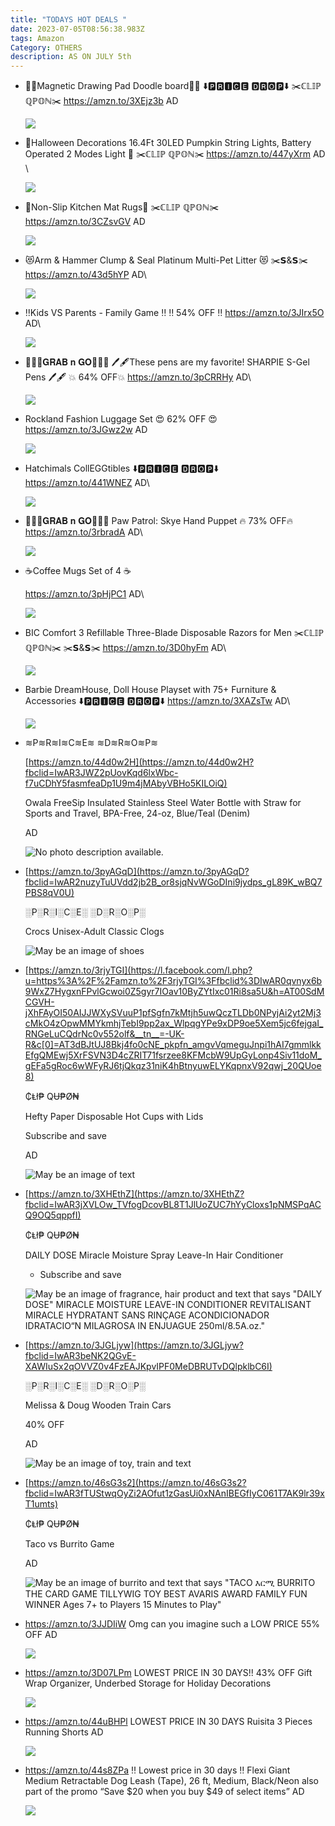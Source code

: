 ```yaml
---
title: "TODAYS HOT DEALS "
date: 2023-07-05T08:56:38.983Z
tags: Amazon
Category: OTHERS
description: AS ON JULY 5th
---
```

* 🌟🌟Magnetic Drawing Pad Doodle 
  board🌟🌟
  ⬇️🅿🆁🅸🅲🅴 🅳🆁🅾🅿⬇️
  ✂️ℂ𝕃𝕀ℙ ℚℙ𝕆ℕ✂️
  https://amzn.to/3XEjz3b
  AD

  ![](https://m.media-amazon.com/images/I/71NGDwiBPFL._AC_SL1500_.jpg)
* 💝Halloween Decorations 16.4Ft 30LED Pumpkin String Lights, Battery Operated 2 Modes Light 💝
  ✂️ℂ𝕃𝕀ℙ ℚℙ𝕆ℕ✂️
  https://amzn.to/447yXrm
  AD \

  ![](https://m.media-amazon.com/images/I/717OxaqhJRL._AC_SL1500_.jpg)
* 🎀Non-Slip Kitchen Mat Rugs🎀
  ✂️ℂ𝕃𝕀ℙ ℚℙ𝕆ℕ✂️
  https://amzn.to/3CZsvGV
  AD

  ![](https://m.media-amazon.com/images/I/81CmbpS51-L._AC_SL1500_.jpg)
* 😻Arm & Hammer Clump & Seal Platinum Multi-Pet  Litter 😻
  ✂️𝗦&𝗦✂️
  https://amzn.to/43d5hYP
  AD\

  ![](https://m.media-amazon.com/images/I/714pRBrWU4L._AC_SL1500_.jpg)
* ‼️Kids VS Parents - Family Game ‼️
  ‼️ 54% OFF ‼️ 
  https://amzn.to/3JIrx5O
  AD\

  ![](https://m.media-amazon.com/images/I/71Up6oYuecL._AC_SL1500_.jpg)
* 🏃‍♀️🏃𝐆𝐑𝐀𝐁 𝐧 𝐆𝐎🏃🏃‍♀️
  🖊️🖋️These pens are my favorite! SHARPIE S-Gel Pens 🖊️🖋️
  💥 64% OFF💥 
  https://amzn.to/3pCRRHy
  AD\

  ![](https://m.media-amazon.com/images/I/81HTgYFwyfL._AC_SL1500_.jpg)
* Rockland Fashion Luggage Set 
  😍 62% OFF 😍 
  https://amzn.to/3JGwz2w
  AD

  ![](https://m.media-amazon.com/images/I/915EEEP7YwS._AC_SL1500_.jpg)
* Hatchimals CollEGGtibles 
  ⬇️🅿🆁🅸🅲🅴 🅳🆁🅾🅿⬇️
  https://amzn.to/441WNEZ
  AD\

  ![](https://m.media-amazon.com/images/I/81LXvVknbnL._AC_SL1500_.jpg)
* 🏃🏃‍♀️𝐆𝐑𝐀𝐁 𝐧 𝐆𝐎🏃‍♀️🏃
  Paw Patrol: Skye Hand Puppet
  🔥 73% OFF🔥 
  https://amzn.to/3rbradA
  AD\

  ![](https://m.media-amazon.com/images/I/61wCLIR9QeL._AC_SL1000_.jpg)
* ☕Coffee Mugs Set of 4 ☕

  https://amzn.to/3pHjPC1
  AD\

  ![](https://m.media-amazon.com/images/I/71jY7u0dEqL._AC_SL1500_.jpg)
* BIC Comfort 3 Refillable Three-Blade Disposable Razors for Men 
  ✂️ℂ𝕃𝕀ℙ ℚℙ𝕆ℕ✂️
  ✂️𝗦&𝗦✂️
  https://amzn.to/3D0hyFm
  AD\

  ![](https://m.media-amazon.com/images/I/81z1yvQ6b3L._SL1500_.jpg)
* Barbie DreamHouse, Doll House Playset with 75+ Furniture & Accessories 
  ⬇️🅿🆁🅸🅲🅴 🅳🆁🅾🅿⬇️
  https://amzn.to/3XAZsTw
  AD\

  ![](https://m.media-amazon.com/images/I/71fLUUdD6+L._AC_SL1500_.jpg)
* <!--StartFragment-->

  ≋P≋R≋I≋C≋E≋ ≋D≋R≋O≋P≋

  [https://amzn.to/44d0w2H](https://amzn.to/44d0w2H?fbclid=IwAR3JWZ2pUovKqd6lxWbc-f7uCDhY5fasmfeaDp1U9m4jMAbyVBHo5KILOiQ)

  Owala FreeSip Insulated Stainless Steel Water Bottle with Straw for Sports and Travel, BPA-Free, 24-oz, Blue/Teal (Denim)

  AD

  <!--EndFragment--><!--StartFragment-->

  ![No photo description available.](https://scontent.fpat3-2.fna.fbcdn.net/v/t39.30808-6/358104467_6864440920246616_1750842557446927862_n.jpg?_nc_cat=102&cb=99be929b-59f725be&ccb=1-7&_nc_sid=5cd70e&_nc_ohc=ICj04q9ldlgAX-dR2q_&_nc_ht=scontent.fpat3-2.fna&oh=00_AfC2vueWsDAKfvtXbsw8TC4twNePMwhmywUaPUwRSFqVAw&oe=64AB4406)

  <!--EndFragment-->
* <!--StartFragment-->

  [https://amzn.to/3pyAGqD](https://amzn.to/3pyAGqD?fbclid=IwAR2nuzyTuUVdd2jb2B_or8sjqNvWGoDIni9jydps_gL89K_wBQ7PBS8qV0U)

  ░P░R░I░C░E░ ░D░R░O░P░

  Crocs Unisex-Adult Classic Clogs

  <!--EndFragment--><!--StartFragment-->

  ![May be an image of shoes](https://scontent.fpat3-1.fna.fbcdn.net/v/t39.30808-6/358062681_6864444363579605_6940273458518727438_n.jpg?_nc_cat=103&cb=99be929b-59f725be&ccb=1-7&_nc_sid=5cd70e&_nc_ohc=sSpXRy6CeykAX9bob_F&_nc_ht=scontent.fpat3-1.fna&oh=00_AfDBSWu4C_UfwO4p2_uSnNz_j0soLDb5fpnkMqsTQIEKKg&oe=64AA2FAD)

  <!--EndFragment-->
* <!--StartFragment-->

  [https://amzn.to/3rjyTGI](https://l.facebook.com/l.php?u=https%3A%2F%2Famzn.to%2F3rjyTGI%3Ffbclid%3DIwAR0qvnyx6b9WxZ7HygxnFPvlGcwoi0Z5gyr7IOav10ByZYtIxc01Ri8sa5U&h=AT00SdMCGVH-jXhFAyOI50AIJJWXySVuuP1pfSgfn7kMtjh5uwQczTLDb0NPyjAi2yt2Mj3cMkO4zOpwMMYkmhjTebI9pp2ax_WlpqgYPe9xDP9oe5Xem5jc6fejgaI_RNGeLuCQdrNc0v552olf&__tn__=-UK-R&c[0]=AT3dBJtUJ8Bkj4fo0cNE_pkpfn_amgvVqmeguJnpi1hAI7gmmlkkEfgQMEwj5XrFSVN3D4cZRIT71fsrzee8KFMcbW9UpGyLonp4Siv11doM_gEFa5gRoc6wWFyRJ6tjQkqz31niK4hBtnyuwELYKqpnxV92qwj_20QUoe8)

  ₵Ⱡł₱ QɄ₱Ø₦ 

  Hefty Paper Disposable Hot Cups with Lids

  Subscribe and save

  AD

  <!--EndFragment--><!--StartFragment-->

  ![May be an image of text](https://scontent.fpat3-1.fna.fbcdn.net/v/t39.30808-6/355141402_6864450393579002_5429487609971906557_n.jpg?stp=dst-jpg_p526x296&_nc_cat=103&cb=99be929b-59f725be&ccb=1-7&_nc_sid=5cd70e&_nc_ohc=Mqm3CQ29j1QAX9hmPu3&_nc_ht=scontent.fpat3-1.fna&oh=00_AfAXZBBGZYlOfgMAGK_zIynwYKolmJJ_5Z5FnYLeZmi1Wg&oe=64AB2792)

  <!--EndFragment-->
* <!--StartFragment-->

  [https://amzn.to/3XHEthZ](https://amzn.to/3XHEthZ?fbclid=IwAR3jXVLOw_TVfogDcovBL8T1JlUoZUC7hYyCloxs1pNMSPqACQ9OQ5qppfI)

  ₵Ⱡł₱ QɄ₱Ø₦ 

  DAILY DOSE Miracle Moisture Spray Leave-In Hair Conditioner

  + Subscribe and save

  <!--EndFragment--><!--StartFragment-->

  ![May be an image of fragrance, hair product and text that says "DAILY DOSE" MIRACLE MOISTURE LEAVE-IN CONDITIONER REVITALISANT MIRACLE HYDRATANT SANS RINÇAGE ACONDICIONADOR IDRATACIO“N MILAGROSA IN ENJUAGUE 250ml/8.5A.oz."](https://scontent.fpat3-2.fna.fbcdn.net/v/t39.30808-6/358059953_6864462753577766_1182010251660814100_n.jpg?stp=dst-jpg_p526x296&_nc_cat=108&cb=99be929b-59f725be&ccb=1-7&_nc_sid=5cd70e&_nc_ohc=g9VazqxL6uIAX9yJkwV&_nc_ht=scontent.fpat3-2.fna&oh=00_AfAV4KSIzzSw2bVTRbHYb-UC_BXMCeN3PZcmTo4jZpM6Vw&oe=64AAD086)

  <!--EndFragment-->
* <!--StartFragment-->

  [https://amzn.to/3JGLjyw](https://amzn.to/3JGLjyw?fbclid=IwAR3beNK2QGvE-XAWIuSx2qOVVZ0v4FzEAJKpvIPF0MeDBRUTvDQlpklbC6I)

  ░P░R░I░C░E░ ░D░R░O░P░

  Melissa & Doug Wooden Train Cars

  40% OFF

  AD

  <!--EndFragment--><!--StartFragment-->

  ![May be an image of toy, train and text](https://scontent.fpat3-2.fna.fbcdn.net/v/t39.30808-6/357757148_6864470153577026_5642669064430887039_n.jpg?stp=dst-jpg_s600x600&_nc_cat=102&cb=99be929b-59f725be&ccb=1-7&_nc_sid=5cd70e&_nc_ohc=MRPVAOjpWqUAX9uanFd&_nc_ht=scontent.fpat3-2.fna&oh=00_AfB3f-DbOmlFGPgJgGY5sJuUIS991a7CiUeBOl-P5RqYEQ&oe=64AA9957)

  <!--EndFragment-->
* <!--StartFragment-->

  [https://amzn.to/46sG3s2](https://amzn.to/46sG3s2?fbclid=IwAR3fTUStwqOyZi2AOfut1zGasUi0xNAnIBEGfIyC061T7AK9lr39xT1umts)

  ₵Ⱡł₱ QɄ₱Ø₦ 

  Taco vs Burrito Game

  AD

  <!--EndFragment--><!--StartFragment-->

  ![May be an image of burrito and text that says "TACO እርሚ BURRITO THE CARD GAME TILLYWIG ΤΟΥ BEST AVARIS AWARD FAMILY FUN WINNER Ages 7+ to Players 15 Minutes to Play"](https://scontent.fpat3-2.fna.fbcdn.net/v/t39.30808-6/358138915_6864487863575255_6027809584466355735_n.jpg?stp=dst-jpg_s640x640&_nc_cat=102&cb=99be929b-59f725be&ccb=1-7&_nc_sid=5cd70e&_nc_ohc=Mz4w_I3o5hAAX-24r3s&_nc_ht=scontent.fpat3-2.fna&oh=00_AfAif5nV0vm6mDNRHVPqCioIXiawR0kox6R2tDlapcTgvQ&oe=64AAE5A1)

  <!--EndFragment-->
* https://amzn.to/3JJDIiW
  Omg can you imagine such a LOW PRICE
  55% OFF AD

  ![](https://m.media-amazon.com/images/I/61ZYTXa9DdL._AC_SX569_.jpg)
* https://amzn.to/3D07LPm
  LOWEST PRICE IN 30 DAYS!!
  43% OFF
  Gift Wrap Organizer, Underbed Storage for Holiday Decorations

  ![](https://m.media-amazon.com/images/I/91WfqMINvsL._AC_SX450_.jpg)
* https://amzn.to/44uBHPl
  LOWEST PRICE IN 30 DAYS 
  Ruisita 3 Pieces Running Shorts
  AD

  ![](https://m.media-amazon.com/images/I/71ace1M9nJL._AC_UX679_.jpg)
* https://amzn.to/44s8ZPa
  ‼ Lowest price in 30 days ‼
  Flexi Giant Medium Retractable Dog Leash (Tape), 26 ft, Medium, Black/Neon
  also part of the promo “Save $20 when you buy $49 of select items”
  AD

  ![](https://m.media-amazon.com/images/I/71VZQd+VqcL._AC_SX522_.jpg)